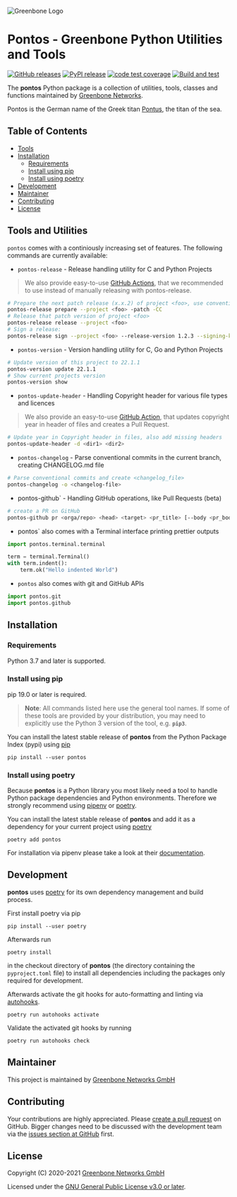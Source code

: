 ![Greenbone Logo](https://www.greenbone.net/wp-content/uploads/gb_logo_resilience_horizontal.png)

# Pontos - Greenbone Python Utilities and Tools <!-- omit in toc -->

[![GitHub releases](https://img.shields.io/github/release/greenbone/pontos.svg)](https://github.com/greenbone/pontos/releases)
[![PyPI release](https://img.shields.io/pypi/v/pontos.svg)](https://pypi.org/project/pontos/)
[![code test coverage](https://codecov.io/gh/greenbone/pontos/branch/master/graph/badge.svg)](https://codecov.io/gh/greenbone/pontos)
[![Build and test](https://github.com/greenbone/pontos/actions/workflows/ci-python.yml/badge.svg)](https://github.com/greenbone/pontos/actions/workflows/ci-python.yml)

The **pontos** Python package is a collection of utilities, tools, classes and
functions maintained by [Greenbone Networks].

Pontos is the German name of the Greek titan [Pontus](https://en.wikipedia.org/wiki/Pontus_(mythology)),
the titan of the sea.

## Table of Contents <!-- omit in toc -->

- [Tools](#tools-and-utilities)
- [Installation](#installation)
  - [Requirements](#requirements)
  - [Install using pip](#install-using-pip)
  - [Install using poetry](#install-using-poetry)
- [Development](#development)
- [Maintainer](#maintainer)
- [Contributing](#contributing)
- [License](#license)

## Tools and Utilities

`pontos` comes with a continiously increasing set of features.
The following commands are currently available:

* `pontos-release` - Release handling utility for C and Python Projects
>We also provide easy-to-use [GitHub Actions](https://github.com/greenbone/actions/#usage), that we recommended to use instead of manually releasing with pontos-release.
```bash
# Prepare the next patch release (x.x.2) of project <foo>, use conventional commits for release notes
pontos-release prepare --project <foo> -patch -CC
# Release that patch version of project <foo>
pontos-release release --project <foo>
# Sign a release:
pontos-release sign --project <foo> --release-version 1.2.3 --signing-key 1234567890ABCDEFEDCBA0987654321 [--passphrase <for_that_key>]
```
* `pontos-version` - Version handling utility for C, Go and Python Projects
```bash
# Update version of this project to 22.1.1
pontos-version update 22.1.1
# Show current projects version
pontos-version show
```
* `pontos-update-header` - Handling Copyright header for various file types and licences
>We also provide an easy-to-use [GitHub Action](https://github.com/greenbone/actions/#usage), that updates copyright year in header of files and creates a Pull Request.
```bash
# Update year in Copyright header in files, also add missing headers
pontos-update-header -d <dir1> <dir2>
```
* `pontos-changelog` - Parse conventional commits in the current branch, creating CHANGELOG.md file
```bash
# Parse conventional commits and create <changelog_file>
pontos-changelog -o <changelog-file>
```
* pontos-github` - Handling GitHub operations, like Pull Requests (beta)
```bash
# create a PR on GitHub
pontos-github pr <orga/repo> <head> <target> <pr_title> [--body <pr_body>]
```

* pontos` also comes with a Terminal interface printing prettier outputs
```python
import pontos.terminal.terminal

term = terminal.Terminal()
with term.indent():
    term.ok("Hello indented World")
```
* `pontos` also comes with git and GitHub APIs
```python
import pontos.git
import pontos.github
```

## Installation

### Requirements

Python 3.7 and later is supported.

### Install using pip

pip 19.0 or later is required.

> **Note**: All commands listed here use the general tool names. If some of
> these tools are provided by your distribution, you may need to explicitly use
> the Python 3 version of the tool, e.g. **`pip3`**.

You can install the latest stable release of **pontos** from the Python
Package Index (pypi) using [pip]

    pip install --user pontos

### Install using poetry

Because **pontos** is a Python library you most likely need a tool to
handle Python package dependencies and Python environments. Therefore we
strongly recommend using [pipenv] or [poetry].

You can install the latest stable release of **pontos** and add it as
a dependency for your current project using [poetry]

    poetry add pontos

For installation via pipenv please take a look at their [documentation][pipenv].

## Development

**pontos** uses [poetry] for its own dependency management and build
process.

First install poetry via pip

    pip install --user poetry

Afterwards run

    poetry install

in the checkout directory of **pontos** (the directory containing the
`pyproject.toml` file) to install all dependencies including the packages only
required for development.

Afterwards activate the git hooks for auto-formatting and linting via
[autohooks].

    poetry run autohooks activate

Validate the activated git hooks by running

    poetry run autohooks check

## Maintainer

This project is maintained by [Greenbone Networks GmbH][Greenbone Networks]

## Contributing

Your contributions are highly appreciated. Please
[create a pull request](https://github.com/greenbone/pontos/pulls)
on GitHub. Bigger changes need to be discussed with the development team via the
[issues section at GitHub](https://github.com/greenbone/pontos/issues)
first.

## License

Copyright (C) 2020-2021 [Greenbone Networks GmbH][Greenbone Networks]

Licensed under the [GNU General Public License v3.0 or later](LICENSE).

[Greenbone Networks]: https://www.greenbone.net/
[poetry]: https://python-poetry.org/
[pip]: https://pip.pypa.io/
[pipenv]: https://pipenv.pypa.io/
[autohooks]: https://github.com/greenbone/autohooks
